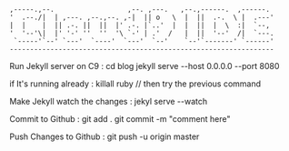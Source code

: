 
    ,-----.,--.                  ,--. ,---.   ,--.,------.  ,------.
    '  .--./|  | ,---. ,--.,--. ,-|  || o   \  |  ||  .-.  \ |  .---'
    |  |    |  || .-. ||  ||  |' .-. |`..'  |  |  ||  |  \  :|  `--,
    '  '--'\|  |' '-' ''  ''  '\ `-' | .'  /   |  ||  '--'  /|  `---.
     `-----'`--' `---'  `----'  `---'  `--'    `--'`-------' `------'
    -----------------------------------------------------------------


Run Jekyll server on C9 :   cd blog
                            jekyll serve --host 0.0.0.0 --port 8080

if It's running already : killall ruby // then try the previous command

Make Jekyll watch the changes : jekyl serve --watch

Commit to Github :  git add .
                    git commit -m "comment here"
                    
Push Changes to Github : git push -u origin master

